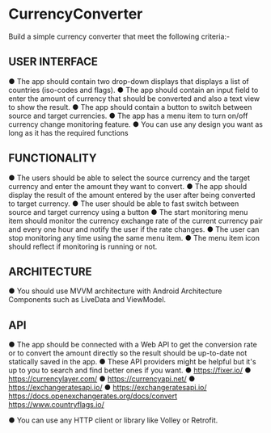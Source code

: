 # CurrencyConverter

Build a simple currency converter that meet the following criteria:-

## USER INTERFACE
● The app should contain two drop-down displays that displays a list of countries
(iso-codes and flags).
● The app should contain an input field to enter the amount of currency that should be
converted and also a text view to show the result.
● The app should contain a button to switch between source and target currencies.
● The app has a menu item to turn on/off currency change monitoring feature.
● You can use any design you want as long as it has the required functions

## FUNCTIONALITY
● The users should be able to select the source currency and the target currency and
enter the amount they want to convert.
● The app should display the result of the amount entered by the user after being
converted to target currency.
● The user should be able to fast switch between source and target currency using a
button
● The start monitoring menu item should monitor the currency exchange rate of the current
currency pair and every one hour and notify the user if the rate changes.
● The user can stop monitoring any time using the same menu item.
● The menu item icon should reflect if monitoring is running or not.

## ARCHITECTURE
● You should use MVVM architecture with Android Architecture Components such as
LiveData and ViewModel.

## API
● The app should be connected with a Web API to get the conversion rate or to convert
the amount directly so the result should be up-to-date not statically saved in the app.
● These API providers might be helpful but it's up to you to search and find better ones if
you want.
● https://fixer.io/
● https://currencylayer.com/
● https://currencyapi.net/
● https://exchangeratesapi.io/
● https://exchangeratesapi.io/
https://docs.openexchangerates.org/docs/convert
https://www.countryflags.io/

● You can use any HTTP client or library like Volley or Retrofit.
